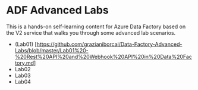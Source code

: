 # ADF Advanced Labs
This is a hands-on self-learning content for Azure Data Factory based on the V2 service that walks you through some advanced lab scenarios.

* (Lab01) [https://github.com/grazianiborcai/Data-Factory-Advanced-Labs/blob/master/Lab01%20-%20Rest%20API%20and%20Webhook%20API%20in%20Data%20Factory.md]
* Lab02
* Lab03
* Lab04
